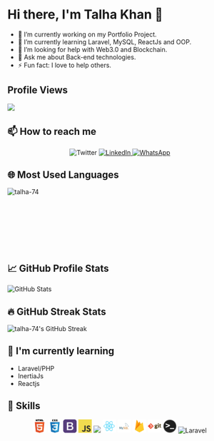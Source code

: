 <!-- Your Name or Username -->
# Hi there, I'm Talha Khan 👋
- 🔭 I’m currently working on my Portfolio Project.
- 🌱 I’m currently learning Laravel, MySQL, ReactJs and OOP.
- 🤔 I’m looking for help with Web3.0 and Blockchain.
- 💬 Ask me about Back-end technologies.
- ⚡ Fun fact: I love to help others.

## Profile Views
![](https://komarev.com/ghpvc/?username=Talha-74&color=red&label=Profile+Views)

## 📫 How to reach me
<p align="center"
  <a href="https://twitter.com/TalhaCode">
    <img alt="Twitter" src="https://img.shields.io/twitter/follow/TalhaCode?style=social">
  </a>
  <a href="https://www.linkedin.com/in/talha-shinwari-52ab84194/">
    <img alt="LinkedIn" src="https://img.shields.io/badge/LinkedIn-Connect-blue">
  </a>
  <a href="wa.me/+923034515043">
    <img alt="WhatsApp" src="https://img.shields.io/badge/WhatsApp-Message-green">
  </a>
</p>

## 🌐 Most Used Languages
<img align="left" src="https://github-readme-stats.vercel.app/api/top-langs?username=talha-74&show_icons=true&locale=en&layout=compact" alt="talha-74" />

<br><br><br><br><br><br><br><br> <!-- This adds some space between the images -->

## 📈 GitHub Profile Stats
<img src="https://github-readme-stats.vercel.app/api?username=Talha-74&show_icons=true&theme=radical" alt="GitHub Stats" />

## 🔥 GitHub Streak Stats
<p>
  <img src="https://github-readme-streak-stats.herokuapp.com/?user=talha-74&" alt="talha-74's GitHub Streak" />
</p>

## 🌱 I'm currently learning
<!-- Areas or technologies you are currently learning about -->
- Laravel/PHP
- InertiaJs
- Reactjs

## 🚀 Skills
<p align="center">
<code><img height="30" src="https://raw.githubusercontent.com/github/explore/80688e429a7d4ef2fca1e82350fe8e3517d3494d/topics/html/html.png"></code>
<code><img height="30" src="https://raw.githubusercontent.com/github/explore/80688e429a7d4ef2fca1e82350fe8e3517d3494d/topics/css/css.png"></code>
<code><img height="30" src="https://raw.githubusercontent.com/github/explore/80688e429a7d4ef2fca1e82350fe8e3517d3494d/topics/bootstrap/bootstrap.png"></code>
<code><img height="30" src="https://raw.githubusercontent.com/github/explore/80688e429a7d4ef2fca1e82350fe8e3517d3494d/topics/javascript/javascript.png"></code>
<code><img height="30" src="https://avatars1.githubusercontent.com/u/25158?s=200&v=4"></code>
<code><img height="30" src="https://raw.githubusercontent.com/github/explore/80688e429a7d4ef2fca1e82350fe8e3517d3494d/topics/react/react.png"></code>
<code><img height="30" src="https://raw.githubusercontent.com/github/explore/80688e429a7d4ef2fca1e82350fe8e3517d3494d/topics/mysql/mysql.png"></code>
<code><img height="30" src="https://raw.githubusercontent.com/github/explore/80688e429a7d4ef2fca1e82350fe8e3517d3494d/topics/firebase/firebase.png"></code>
<code><img height="30" src="https://raw.githubusercontent.com/github/explore/80688e429a7d4ef2fca1e82350fe8e3517d3494d/topics/git/git.png"></code>
<code><img height="30" src="https://raw.githubusercontent.com/github/explore/80688e429a7d4ef2fca1e82350fe8e3517d3494d/topics/terminal/terminal.png"></code>
<img alt="Laravel" src="https://img.shields.io/badge/Laravel-%23ff2d20.svg?style=for-the-badge&logo=laravel&logoColor=white"/>
</p>


